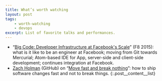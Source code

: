 ```yaml
---
title: What’s worth watching
layout: post
tags:
    - worth-watching
    - devops
excerpt: List of favorite talks and performances.
---
```


- “[Big Code: Developer Infrastructure at Facebook's Scale](https://www.youtube.com/watch?v=X0VH78ye4yY)” (F8 2015): what is it like to be an engineer at Facebook; moving from Git towards Mercurial; Atom-based IDE for App, server-side and client-side development; continues integration at Facebook.
- [Zach Holman](https://twitter.com/holman) (GitHub) on “[Move fast and break nothing](http://www.bbc.co.uk/academy/technology/article/art20150206154333467)”: how to ship software changes fast and not to break things.
{:.post__content__list}
